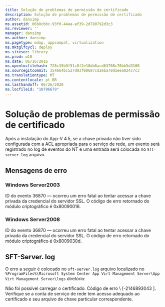 ```yaml
---
title: Solução de problemas de permissão de certificado
description: Solução de problemas de permissão de certificado
author: dansimp
ms.assetid: 06b8cbbc-93fd-44aa-af39-2d780792d3c3
ms.reviewer: ''
manager: dansimp
ms.author: dansimp
ms.pagetype: mdop, appcompat, virtualization
ms.mktglfcycl: deploy
ms.sitesec: library
ms.prod: w10
ms.date: 06/16/2016
ms.openlocfilehash: 728c35b9f51c8f2e18db8acd63708c70bb5d3100
ms.sourcegitcommit: 354664bc527d93f80687cd2eba70d1eea024c7c3
ms.translationtype: MT
ms.contentlocale: pt-BR
ms.lasthandoff: 06/26/2020
ms.locfileid: "10796679"
---
```

# Solução de problemas de permissão de certificado


Após a instalação do App-V 4.5, se a chave privada não tiver sido configurada com a ACL apropriada para o serviço de rede, um evento será registrado no log de eventos do NT e uma entrada será colocada no `Sft-server.log` arquivo.

## Mensagens de erro


### Windows Server2003

ID do evento 36870 — ocorreu um erro fatal ao tentar acessar a chave privada da credencial do servidor SSL. O código de erro retornado do módulo criptográfico é 0x80090016.

### Windows Server2008

ID do evento 36870 — ocorreu um erro fatal ao tentar acessar a chave privada da credencial do servidor SSL. O código de erro retornado do módulo criptográfico é 0x8009030d.

## SFT-Server. log


O erro a seguir é colocado no `sft-server.log` arquivo localizado no `%ProgramFiles%\Microsoft System Center App Virt Management Server\App Virt Management Server\logs` diretório:

Não foi possível carregar o certificado. Código de erro \ [-2146893043 \]. Verifique se a conta de serviço de rede tem acesso adequado ao certificado e seu arquivo de chave particular correspondente.

 

 





